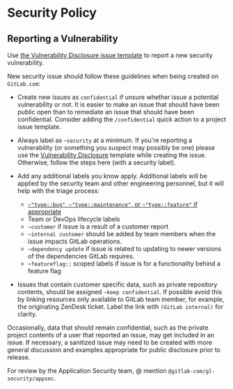 # Security Policy

## Reporting a Vulnerability

Use [the Vulnerability Disclosure issue template](https://gitlab.com/gitlab-org/cli/-/issues/new?issuable_template=Vulnerability%20Disclosure) to report a new security vulnerability.

New security issue should follow these guidelines when being created on `GitLab.com`:

- Create new issues as `confidential` if unsure whether issue a potential
vulnerability or not. It is easier to make an issue that should have been
public open than to remediate an issue that should have been confidential.
Consider adding the `/confidential` quick action to a project issue template.

- Always label as ``~security`` at a minimum. If you're reporting a vulnerability (or something you suspect may possibly be one) please use the [Vulnerability Disclosure](https://gitlab.com/gitlab-org/gitlab/-/issues/new?issuable_template=Vulnerability%20Disclosure) template while creating the issue. Otherwise, follow the steps here (with a security label).

- Add any additional labels you know apply. Additional labels will be applied
by the security team and other engineering personnel, but it will help with
the triage process:

  - [`~"type::bug"`, `~"type::maintenance"`, or `~"type::feature"` if appropriate](https://handbook.gitlab.com/handbook/security/product-security/application-security/vulnerability-management/#vulnerability-vs-feature-vs-bug)
  - Team or DevOps lifecycle labels
  - `~customer` if issue is a result of a customer report
  - `~internal customer` should be added by team members when the issue
    impacts GitLab operations.
  - `~dependency update` if issue is related to updating to newer versions of the dependencies GitLab requires.
  - `~featureflag::` scoped labels if issue is for a functionality behind a feature flag

- Issues that contain customer specific data, such as private repository contents,
should be assigned `~keep confidential`. If possible avoid this by linking
resources only available to GitLab team member, for example, the originating
ZenDesk ticket. Label the link with `(GitLab internal)` for clarity.

Occasionally, data that should remain confidential, such as the private
project contents of a user that reported an issue, may get included in an
issue. If necessary, a sanitized issue may need to be created with more
general discussion and examples appropriate for public disclosure prior to
release.

For review by the Application Security team, @ mention `@gitlab-com/gl-security/appsec`.
